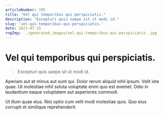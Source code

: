 ```yaml
---
articleNumber: 195
title: "Vel qui temporibus qui perspiciatis."
description: "Excepturi quis saepe sit ut modi id."
slug: 'vel-qui-temporibus-qui-perspiciatis.'
date: 2021-07-15
rngImg: ../generated_images/vel-qui-temporibus-qui-perspiciatis..jpg
---
```


# Vel qui temporibus qui perspiciatis.

> Excepturi quis saepe sit ut modi id.

Aperiam aut et minus aut sunt qui. Dolor rerum aliquid nihil ipsum. Velit iste quae. Ut molestiae nihil soluta voluptate enim quo est eveniet. Odio in laudantium eaque voluptatem aut asperiores commodi.
 Ut illum quae eius. Nisi optio cum velit modi molestiae quis. Quo eius corrupti et similique reprehenderit.
